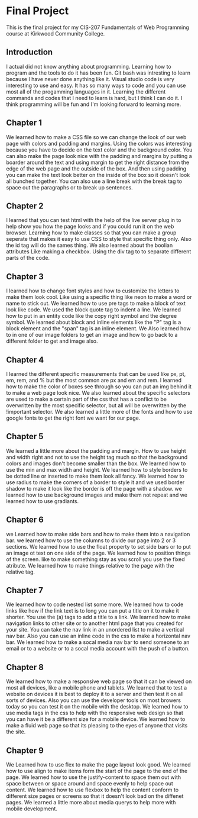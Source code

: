 # Final Project

This is the final project for my CIS-207 Fundamentals of Web Programming course at Kirkwood Community College.

## Introduction

I actual did not know anything about programming. Learning how to program and the tools to do it has been fun. Git bash was intresting to learn because I have never done anything like it. Visual studio code is very interesting to use and easy. It has so many ways to code and you can use most all of the progamming languages in it. Learning the different commands and codes that I need to learn is hard, but I think I can do it. I think programming will be fun and I'm looking forward to learning more. 

## Chapter 1 

We learned how to make a CSS file so we can change the look of our web page with colors and padding and margins. Using the colors was interesting because you have to decide on the text color and the background color. You can also make the page look nice with the padding and margins by putting a boarder around the text and using margin to get the right distance from the edge of the web page and the outside of the box. And then using padding you can make the text look better on the inside of the box so it doesn't look all bunched together. You can also use a line break with the break tag to space out the paragraphs or to break up sentences.  

## Chapter 2 

I learned that you can test html with the help of the live server plug in to help show you how the page looks and if you could run it on the web browser. Learning how to make classes so that you can make a group seperate that makes it easy to use CSS to style that specific thing only. Also the id tag will do the sames thing. We also  learned about the boolian attributes Like making a checkbox. Using the div tag to to separate different parts of the code. 

## Chapter 3 

I learned how to change font styles and how to customize the letters to make them look cool. Like using a specific thing like neon to make a word or name to stick out. We learned how to use pre tags to make a block of text look like code. We used the block quote tag to indent a line. We learned how to put in an entity code like the copy right symbol and the degree symbol. We learned about block and inline elements like the "P" tag is a block element and the "span" tag is an inline element. We Also learned how to in one of our image folders to get an image and how to go back to a different folder to get and image also. 

## Chapter 4 

I learned the different specific measurements that can be used like px, pt, em, rem, and % but the most common are px and em and rem. I learned how to make the color of boxes see through so you can put an img behind it to make a web page look nice. We also learned about the specific selectors are used to make a certain part of the css that has a conflict to be overwritten by the most specific selector, but all will be overwritten by the !important selector. We also learned a little more of the fonts and how to use google fonts to get the right font we want for our page. 

## Chapter 5 

We learned a little more about the padding and margin. How to use height and width right and not to use the height tag much so that the background colors and images don't become smaller than the box. We learned how to use the min and max width and height. We learned how to style borders to be dotted line or inserted to make them look all fancy. We learned how to use radius to make the corners of a border to style it and we used border shadow to make it look like the border is off the page with a shadow. we learned how to use background images and make them not repeat and we learned how to use gradiants.

## Chapter 6 

we Learned how to make side bars and how to make them into a navigation bar. we learned how to use the columns to divide our page into 2 or 3 sections. We learned how to use the float property to set side bars or to put an image ot text on one side of the page. We learned how to position things of the screen. like to make something stay as you scroll you use the fixed atribute. We learned how to make things relative to the page with the relative tag. 

## Chapter 7 

We learned how to code nested list some more. We learned how to code links like how if the link text is to long you can put a title on it to make it shorter. You use the (a) tags to add a title to a link. We learned how to make navigation links to other site or to another html page that you created for your site. You can take the nav link in an unordered list to make a vertical nav bar. Also you can use an inline code in the css to make a horizontal nav bar. We learned how to make a socal media nav bar to send someone to an email or to a website or to a socal media account with the push of a button.

## Chapter 8

We learned how to make a responsive web page so that it can be viewed on most all devices, like a mobile phone and tablets. We learned that to test a website on devices it is best to deploy it to a server and then test it on all sorts of devices. Also you can use the developer tools on most browers today so you can test it on the mobile with the desktop. We learned how to use media tags in the css to help with the responsive web design so that you can have it be a different size for a mobile device. We learned how to make a fluid web page so that its pleasing to the eyes of anyone that visits the site.

## Chapter 9

We Learned how to use flex to make the page layout look good. We learned how to use align to make items form the start of the page to the end of the page. We learned how to use the justify-content to space them out with space between or space around and space evenly to help space out content. We learned how to use flexbox to help the content conform to different size pages or screens so that it doesn't look bad on the diffenet pages. We learned a little more about media querys to help more with mobile development. 
